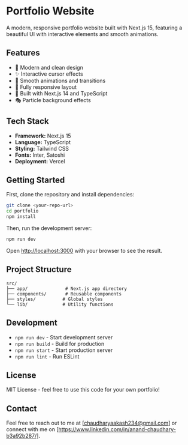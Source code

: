 # Portfolio Website

A modern, responsive portfolio website built with Next.js 15, featuring a beautiful UI with interactive elements and smooth animations.

## Features

- 🎨 Modern and clean design
- ✨ Interactive cursor effects
- 🎯 Smooth animations and transitions
- 📱 Fully responsive layout
- 🚀 Built with Next.js 14 and TypeScript
- 🎭 Particle background effects

## Tech Stack

- **Framework:** Next.js 15
- **Language:** TypeScript
- **Styling:** Tailwind CSS
- **Fonts:** Inter, Satoshi
- **Deployment:** Vercel

## Getting Started

First, clone the repository and install dependencies:

```bash
git clone <your-repo-url>
cd portfolio
npm install
```

Then, run the development server:

```bash
npm run dev
```

Open [http://localhost:3000](http://localhost:3000) with your browser to see the result.

## Project Structure

```
src/
├── app/              # Next.js app directory
├── components/       # Reusable components
├── styles/          # Global styles
└── lib/             # Utility functions
```

## Development

- `npm run dev` - Start development server
- `npm run build` - Build for production
- `npm run start` - Start production server
- `npm run lint` - Run ESLint

## License

MIT License - feel free to use this code for your own portfolio!

## Contact

Feel free to reach out to me at [chaudharyaakash234@gmail.com] or connect with me on [https://www.linkedin.com/in/anand-chaudhary-b3a92b287/].

